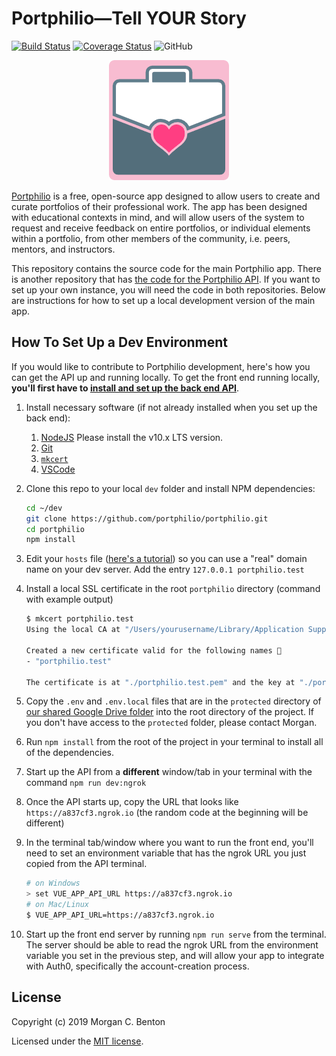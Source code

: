 # Portphilio&mdash;Tell YOUR Story

[![Build Status](https://travis-ci.org/portphilio/portphilio.svg?branch=master)](https://travis-ci.org/portphilio/portphilio)
[![Coverage Status](https://coveralls.io/repos/github/portphilio/portphilio/badge.svg?branch=master)](https://coveralls.io/github/portphilio/portphilio?branch=master)
![GitHub](https://img.shields.io/github/license/portphilio/portphilio)

<p align="center"><img src="public/img/icons/android-chrome-192x192.png" alt="Portphilio"></p>

[Portphilio](https://portphil.io) is a free, open-source app designed to allow users to create and curate portfolios of their professional work. The app has been designed with educational contexts in mind, and will allow users of the system to request and receive feedback on entire portfolios, or individual elements within a portfolio, from other members of the community, i.e. peers, mentors, and instructors.

This repository contains the source code for the main Portphilio app. There is another repository that has [the code for the Portphilio API](https://github.com/portphilio/portphilio_api). If you want to set up your own instance, you will need the code in both repositories. Below are instructions for how to set up a local development version of the main app.

## How To Set Up a Dev Environment

If you would like to contribute to Portphilio development, here's how you can get the API up and running locally. To get the front end running locally, **you'll first have to [install and set up the back end API](https://github.com/portphilio/portphilio_api)**.

1. Install necessary software (if not already installed when you set up the back end):
    1. [NodeJS](https://nodejs.org/) Please install the v10.x LTS version.
    2. [Git](https://git-scm.com/)
    3. [`mkcert`](https://github.com/FiloSottile/mkcert)
    4. [VSCode](https://code.visualstudio.com/)
2. Clone this repo to your local `dev` folder and install NPM dependencies:

    ```sh
    cd ~/dev
    git clone https://github.com/portphilio/portphilio.git
    cd portphilio
    npm install
    ```

3. Edit your `hosts` file ([here's a tutorial](https://www.howtogeek.com/howto/27350/beginner-geek-how-to-edit-your-hosts-file/)) so you can use a "real" domain name on your dev server. Add the entry `127.0.0.1 portphilio.test`
4. Install a local SSL certificate in the root `portphilio` directory (command with example output)

    ```sh
    $ mkcert portphilio.test
    Using the local CA at "/Users/yourusername/Library/Application Support/mkcert" ✨

    Created a new certificate valid for the following names 📜
    - "portphilio.test"

    The certificate is at "./portphilio.test.pem" and the key at "./portphilio.test-key.pem" ✅
    ```

5. Copy the `.env` and `.env.local` files that are in the `protected` directory of [our shared Google Drive folder](https://drive.google.com/open?id=1MIBtHlkTsv0v1Wsjl4I66Euu8nhBhUkB) into the root directory of the project. If you don't have access to the `protected` folder, please contact Morgan.
6. Run `npm install` from the root of the project in your terminal to install all of the dependencies.
7. Start up the API from a **different** window/tab in your terminal with the command `npm run dev:ngrok`
8. Once the API starts up, copy the URL that looks like `https://a837cf3.ngrok.io` (the random code at the beginning will be different)
9. In the terminal tab/window where you want to run the front end, you'll need to set an environment variable that has the ngrok URL you just copied from the API terminal.

    ```sh
    # on Windows
    > set VUE_APP_API_URL https://a837cf3.ngrok.io
    # on Mac/Linux
    $ VUE_APP_API_URL=https://a837cf3.ngrok.io

10. Start up the front end server by running `npm run serve` from the terminal. The server should be able to read the ngrok URL from the environment variable you set in the previous step, and will allow your app to integrate with Auth0, specifically the account-creation process.

## License

Copyright (c) 2019 Morgan C. Benton

Licensed under the [MIT license](LICENSE).
